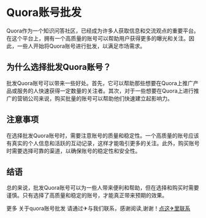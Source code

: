 # Quora账号批发

Quora作为一个知识问答社区，已经成为许多人获取信息和交流观点的重要平台。在这个平台上，拥有一个高质量的账号可以帮助用户获得更多的曝光和关注。因此，一些人开始将Quora账号进行批发，以满足市场需求。

## 为什么选择批发Quora账号？

批发Quora账号可以带来一些好处。首先，它可以帮助那些想要在Quora上推广产品或服务的人快速获得一定数量的关注者。其次，对于一些想要在Quora上进行推广的营销公司来说，购买批量的账号可以帮助他们快速建立起影响力。

## 注意事项

在选择批发Quora账号时，需要注意账号的质量和稳定性。一个高质量的账号应该有真实的个人信息和活跃的互动记录，这样才能吸引更多的关注。此外，购买账号时需要选择可靠的渠道，以确保账号的稳定性和安全性。

## 结语

总的来说，批发Quora账号可以为一些人带来便利和帮助，但在选择和购买时需要谨慎。只有选择了高质量和稳定的账号，才能真正带来预期的效果。

更多 关于quora账号批发 请通过✈与我们联系，感谢阅读,谢谢！[点这✈里联系](https://abc.k02.cc)